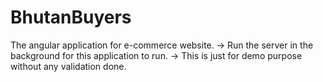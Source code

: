 # BhutanBuyers
The angular application for e-commerce website.
-> Run the server in the background for this application to run.
-> This is just for demo purpose without any validation done.
